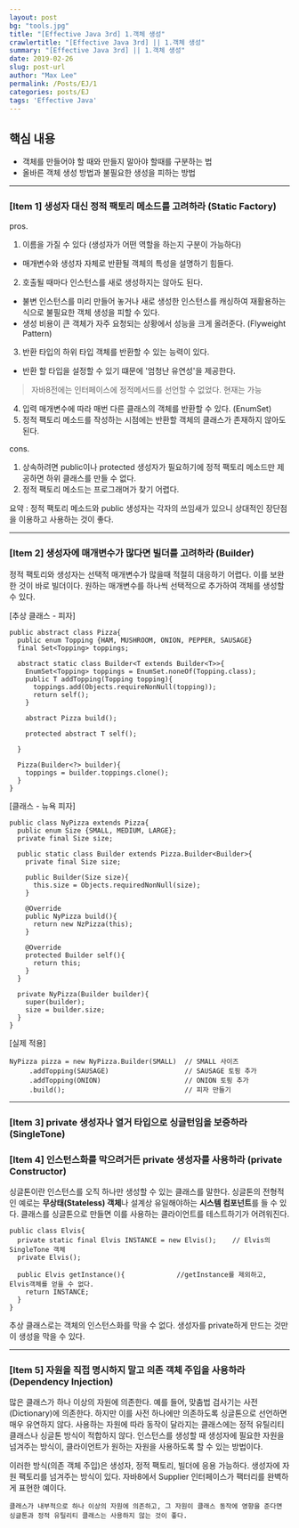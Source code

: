 ```yaml
---
layout: post
bg: "tools.jpg"
title: "[Effective Java 3rd] 1.객체 생성"
crawlertitle: "[Effective Java 3rd] || 1.객체 생성"
summary: "[Effective Java 3rd] || 1.객체 생성"
date: 2019-02-26
slug: post-url
author: "Max Lee"
permalink: /Posts/EJ/1
categories: posts/EJ
tags: 'Effective Java'
---
```


## 핵심 내용
- 객체를 만들어야 할 때와 만들지 말아야 할때를 구분하는 법
- 올바른 객체 생성 방법과 불필요한 생성을 피하는 방법

---

### \[Item 1] 생성자 대신 정적 팩토리 메소드를 고려하라 (Static Factory)
pros.
  1. 이름을 가질 수 있다 (생성자가 어떤 역할을 하는지 구분이 가능하다)
   - 매개변수와 생성자 자체로 반환될 객체의 특성을 설명하기 힘들다.
  2. 호출될 때마다 인스턴스를 새로 생성하지는 않아도 된다.
   - 불변 인스턴스를 미리 만들어 놓거나 새로 생성한 인스턴스를 캐싱하여 재활용하는 식으로 불필요한 객체 생성을 피할 수 있다.
   - 생성 비용이 큰 객체가 자주 요청되는 상황에서 성능을 크게 올려준다. (Flyweight Pattern)
  3. 반환 타입의 하위 타입 객체를 반환할 수 있는 능력이 있다.
   - 반환 할 타입을 설정할 수 있기 떄문에 '엄청난 유연성'을 제공한다.

   > 자바8전에는 인터페이스에 정적메서드를 선언할 수 없었다. 현재는 가능
  4. 입력 매개변수에 따라 매번 다른 클래스의 객체를 반환할 수 있다. (EnumSet)
  5. 정적 팩토리 메소드를 작성하는 시점에는 반환할 객체의 클래스가 존재하지 않아도 된다.
  
cons.
  1. 상속하려면 public이나 protected 생성자가 필요하기에 정적 팩토리 메소드만 제공하면 하위 클래스를 만들 수 없다.
  2. 정적 팩토리 메소드는 프로그래머가 찾기 어렵다.
  
요약 : 정적 팩토리 메소드와 public 생성자는 각자의 쓰임새가 있으니 상대적인 장단점을 이용하고 사용하는 것이 좋다.

---
### \[Item 2] 생성자에 매개변수가 많다면 빌더를 고려하라 (Builder)

정적 팩토리와 생성자는 선택적 매개변수가 많을때 적절히 대응하기 어렵다.
이를 보완한 것이 바로 빌더이다. 원하는 매개변수를 하나씩 선택적으로 추가하여 객체를 생성할 수 있다.

\[추상 클래스 - 피자]
```
public abstract class Pizza{
  public enum Topping {HAM, MUSHROOM, ONION, PEPPER, SAUSAGE}
  final Set<Topping> toppings;
  
  abstract static class Builder<T extends Builder<T>>{
    EnumSet<Topping> toppings = EnumSet.noneOf(Topping.class);
    public T addTopping(Topping topping){
      toppings.add(Objects.requireNonNull(topping));
      return self();
    }
    
    abstract Pizza build();
    
    protected abstract T self();
  
  }
  
  Pizza(Builder<?> builder){
    toppings = builder.toppings.clone();
  }
}
```
\[클래스 - 뉴욕 피자]
```
public class NyPizza extends Pizza{
  public enum Size {SMALL, MEDIUM, LARGE};
  private final Size size;
  
  public static class Builder extends Pizza.Builder<Builder>{
    private final Size size;
    
    public Builder(Size size){
      this.size = Objects.requiredNonNull(size);
    }
    
    @Override
    public NyPizza build(){
      return new NzPizza(this);
    }
    
    @Override
    protected Builder self(){
      return this;
    }
  }
  
  private NyPizza(Builder builder){
    super(builder);
    size = builder.size;
  }
}
```
\[실제 적용]
```
NyPizza pizza = new NyPizza.Builder(SMALL)  // SMALL 사이즈
     .addTopping(SAUSAGE)                   // SAUSAGE 토핑 추가
     .addTopping(ONION)                     // ONION 토핑 추가
     .build();                              // 피자 만들기
```

---
### \[Item 3] private 생성자나 열거 타입으로 싱글턴임을 보증하라 (SingleTone)
### \[Item 4] 인스턴스화를 막으려거든 private 생성자를 사용하라 (private Constructor)
싱글톤이란 인스턴스를 오직 하나만 생성할 수 있는 클래스를 말한다.
싱글톤의 전형적인 예로는 **무상태(Stateless) 객체**나 설계상 유일해야하는 **시스템 컴포넌트**를 들 수 있다.
클래스를 싱글톤으로 만들면 이를 사용하는 클라이언트를 테스트하기가 어려워진다.

```
public class Elvis{
  private static final Elvis INSTANCE = new Elvis();    // Elvis의 SingleTone 객체
  private Elvis();
  
  public Elvis getInstance(){             //getInstance를 제외하고, Elvis객체를 얻을 수 없다.
    return INSTANCE;
  }
}
```
추상 클래스로는 객체의 인스턴스화를 막을 수 없다. 생성자를 private하게 만드는 것만이 생성을 막을 수 있다.

---
### \[Item 5] 자원을 직접 명시하지 말고 의존 객체 주입을 사용하라 (Dependency Injection)
많은 클래스가 하나 이상의 자원에 의존한다. 예를 들어, 맞춤법 검사기는 사전(Dictionary)에 의존한다. 하지만 이를 사전 하나에만 의존하도록 싱글톤으로 선언하면 매우 유연하지 않다. 사용하는 자원에 따라 동작이 달라지는 클래스에는 정적 유틸리티 클래스나 싱글톤 방식이 적합하지 않다.
인스턴스를 생성할 때 생성자에 필요한 자원을 넘겨주는 방식이, 클라이언트가 원하는 자원을 사용하도록 할 수 있는 방법이다.

이러한 방식(의존 객체 주입)은 생성자, 정적 팩토리, 빌더에 응용 가능하다.
생성자에 자원 팩토리를 넘겨주는 방식이 있다. 자바8에서 Supplier<T> 인터페이스가 팩터리를 완벽하게 표현한 예이다.
  
`클래스가 내부적으로 하나 이상의 자원에 의존하고, 그 자원이 클래스 동작에 영향을 준다면 싱글톤과 정적 유틸리티 클래스는 사용하지 않는 것이 좋다.`

